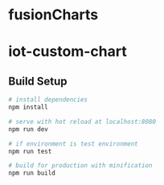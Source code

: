 # fusionCharts

# iot-custom-chart

## Build Setup

``` bash
# install dependencies
npm install

# serve with hot reload at localhost:8080
npm run dev

# if environment is test environment
npm run test

# build for production with minification
npm run build